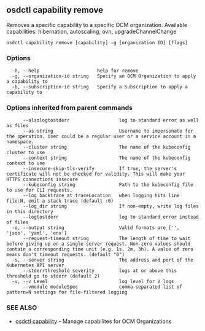 ## osdctl capability remove

Removes a specific capability to a specific OCM organization.
Available capabilities: hibernation, autoscaling, ovn, upgradeChannelChange

```
osdctl capability remove [capability] -g [organization ID] [flags]
```

### Options

```
  -h, --help                     help for remove
  -g, --organization-id string   Specify an OCM Organization to apply a capability to
  -b, --subscription-id string   Specify a Subscription to apply a capability to
```

### Options inherited from parent commands

```
      --alsologtostderr                  log to standard error as well as files
      --as string                        Username to impersonate for the operation. User could be a regular user or a service account in a namespace.
      --cluster string                   The name of the kubeconfig cluster to use
      --context string                   The name of the kubeconfig context to use
      --insecure-skip-tls-verify         If true, the server's certificate will not be checked for validity. This will make your HTTPS connections insecure
      --kubeconfig string                Path to the kubeconfig file to use for CLI requests.
      --log_backtrace_at traceLocation   when logging hits line file:N, emit a stack trace (default :0)
      --log_dir string                   If non-empty, write log files in this directory
      --logtostderr                      log to standard error instead of files
  -o, --output string                    Valid formats are ['', 'json', 'yaml', 'env']
      --request-timeout string           The length of time to wait before giving up on a single server request. Non-zero values should contain a corresponding time unit (e.g. 1s, 2m, 3h). A value of zero means don't timeout requests. (default "0")
  -s, --server string                    The address and port of the Kubernetes API server
      --stderrthreshold severity         logs at or above this threshold go to stderr (default 2)
  -v, --v Level                          log level for V logs
      --vmodule moduleSpec               comma-separated list of pattern=N settings for file-filtered logging
```

### SEE ALSO

* [osdctl capability](osdctl_capability.md)	 - Manage capabilites for OCM Organizations

